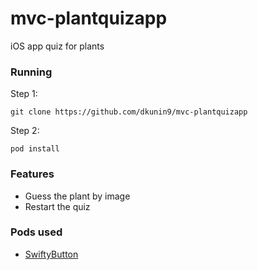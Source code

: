 # mvc-plantquizapp

iOS app quiz for plants

### Running

Step 1:
```
git clone https://github.com/dkunin9/mvc-plantquizapp
```

Step 2: 
```
pod install
```

### Features

* Guess the plant by image
* Restart the quiz

### Pods used

* [SwiftyButton](https://github.com/TakeScoop/SwiftyButton)
